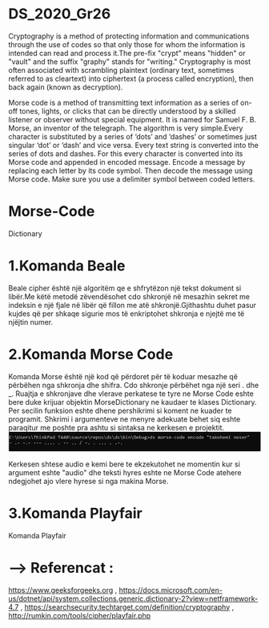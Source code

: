 # DS_2020_Gr26
Cryptography is a method of protecting information and communications through the use of codes so that only those for whom the information is intended can read and process it.The pre-fix "crypt" means "hidden" or "vault" and the suffix "graphy" stands for "writing." Cryptography is most often associated with scrambling plaintext (ordinary text, sometimes referred to as cleartext) into ciphertext (a process called encryption), then back again (known as decryption).

Morse code is a method of transmitting text information as a series of on-off tones, lights, or clicks that can be directly understood by a skilled listener or observer without special equipment. It is named for Samuel F. B. Morse, an inventor of the telegraph.
The algorithm is very simple.Every character is substituted by a series of ‘dots’ and ‘dashes’ or sometimes just singular ‘dot’ or ‘dash’ and vice versa.
Every text string is converted into the series of dots and dashes. For this every character is converted into its Morse code and appended in encoded message.
Encode a message by replacing each letter by its code symbol. Then decode the message using Morse code. Make sure you use a delimiter symbol between coded letters.
# Morse-Code
Dictionary

# 1.Komanda Beale
Beale cipher është një algoritëm qe e shfrytëzon një tekst dokument si libër.Me këtë metodë zëvendësohet cdo shkronjë në mesazhin
sekret me indeksin e një  fjale në libër që fillon me atë shkronjë.Gjithashtu duhet pasur kujdes që per shkaqe sigurie mos të enkriptohet
shkronja e njejtë me të njëjtin numer.
# 2.Komanda Morse Code
Komanda Morse është një kod që përdoret për të koduar mesazhe që përbëhen nga shkronja dhe shifra. Cdo shkronje përbëhet nga një seri . dhe _. 
Ruajtja e shkronjave dhe vlerave perkatese te tyre ne Morse Code eshte bere duke krijuar objektin MorseDictionary ne kaudaer te klases Dictionary. Per secilin funksion eshte dhene pershikrimi si koment ne kuader te programit.
Shkrimi i argumenteve ne menyre adekuate behet siq eshte paraqitur me poshte pra ashtu si sintaksa ne kerkesen e projektit.
![](Images/Morse.PNG)

Kerkesen shtese audio e kemi bere te ekzekutohet ne momentin kur si argument eshte "audio" dhe teksti hyres eshte ne Morse Code atehere ndegjohet ajo vlere hyrese si nga makina Morse.
# 3.Komanda Playfair
Komanda Playfair
# --> Referencat : 
 https://www.geeksforgeeks.org , 
 https://docs.microsoft.com/en-us/dotnet/api/system.collections.generic.dictionary-2?view=netframework-4.7 , 
 https://searchsecurity.techtarget.com/definition/cryptography , 
 http://rumkin.com/tools/cipher/playfair.php
                      

